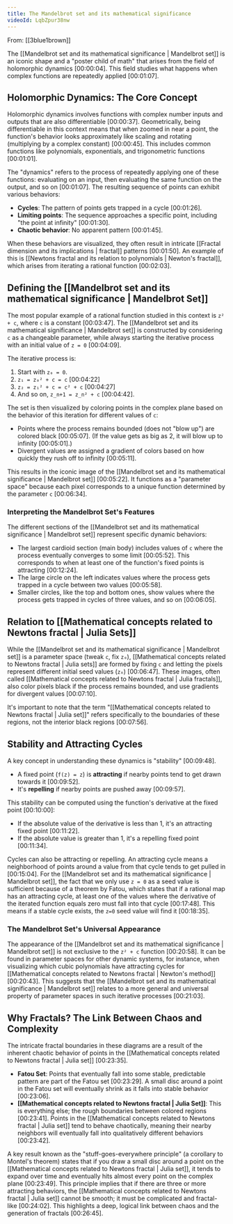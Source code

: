 ```yaml
---
title: The Mandelbrot set and its mathematical significance
videoId: LqbZpur38nw
---
```


From: [[3blue1brown]] <br/> 

The [[Mandelbrot set and its mathematical significance | Mandelbrot set]] is an iconic shape and a "poster child of math" that arises from the field of holomorphic dynamics <a class="yt-timestamp" data-t="00:00:04">[00:00:04]</a>. This field studies what happens when complex functions are repeatedly applied <a class="yt-timestamp" data-t="00:01:07">[00:01:07]</a>.

## Holomorphic Dynamics: The Core Concept

Holomorphic dynamics involves functions with complex number inputs and outputs that are also differentiable <a class="yt-timestamp" data-t="00:00:37">[00:00:37]</a>. Geometrically, being differentiable in this context means that when zoomed in near a point, the function's behavior looks approximately like scaling and rotating (multiplying by a complex constant) <a class="yt-timestamp" data-t="00:00:45">[00:00:45]</a>. This includes common functions like polynomials, exponentials, and trigonometric functions <a class="yt-timestamp" data-t="00:01:01">[00:01:01]</a>.

The "dynamics" refers to the process of repeatedly applying one of these functions: evaluating on an input, then evaluating the same function on the output, and so on <a class="yt-timestamp" data-t="00:01:07">[00:01:07]</a>. The resulting sequence of points can exhibit various behaviors:
*   **Cycles**: The pattern of points gets trapped in a cycle <a class="yt-timestamp" data-t="00:01:26">[00:01:26]</a>.
*   **Limiting points**: The sequence approaches a specific point, including "the point at infinity" <a class="yt-timestamp" data-t="00:01:30">[00:01:30]</a>.
*   **Chaotic behavior**: No apparent pattern <a class="yt-timestamp" data-t="00:01:45">[00:01:45]</a>.

When these behaviors are visualized, they often result in intricate [[Fractal dimension and its implications | fractal]] patterns <a class="yt-timestamp" data-t="00:01:50">[00:01:50]</a>. An example of this is [[Newtons fractal and its relation to polynomials | Newton's fractal]], which arises from iterating a rational function <a class="yt-timestamp" data-t="00:02:03">[00:02:03]</a>.

## Defining the [[Mandelbrot set and its mathematical significance | Mandelbrot Set]]

The most popular example of a rational function studied in this context is `z² + c`, where `c` is a constant <a class="yt-timestamp" data-t="00:03:47">[00:03:47]</a>. The [[Mandelbrot set and its mathematical significance | Mandelbrot set]] is constructed by considering `c` as a changeable parameter, while always starting the iterative process with an initial value of `z = 0` <a class="yt-timestamp" data-t="00:04:09">[00:04:09]</a>.

The iterative process is:
1.  Start with `z₀ = 0`.
2.  `z₁ = z₀² + c = c` <a class="yt-timestamp" data-t="00:04:22">[00:04:22]</a>
3.  `z₂ = z₁² + c = c² + c` <a class="yt-timestamp" data-t="00:04:27">[00:04:27]</a>
4.  And so on, `z_n+1 = z_n² + c` <a class="yt-timestamp" data-t="00:04:42">[00:04:42]</a>.

The set is then visualized by coloring points in the complex plane based on the behavior of this iteration for different values of `c`:
*   Points where the process remains bounded (does not "blow up") are colored black <a class="yt-timestamp" data-t="00:05:07">[00:05:07]</a>. (If the value gets as big as 2, it will blow up to infinity <a class="yt-timestamp" data-t="00:05:01">[00:05:01]</a>.)
*   Divergent values are assigned a gradient of colors based on how quickly they rush off to infinity <a class="yt-timestamp" data-t="00:05:11">[00:05:11]</a>.

This results in the iconic image of the [[Mandelbrot set and its mathematical significance | Mandelbrot set]] <a class="yt-timestamp" data-t="00:05:22">[00:05:22]</a>. It functions as a "parameter space" because each pixel corresponds to a unique function determined by the parameter `c` <a class="yt-timestamp" data-t="00:06:34">[00:06:34]</a>.

### Interpreting the Mandelbrot Set's Features

The different sections of the [[Mandelbrot set and its mathematical significance | Mandelbrot set]] represent specific dynamic behaviors:
*   The largest cardioid section (main body) includes values of `c` where the process eventually converges to some limit <a class="yt-timestamp" data-t="00:05:52">[00:05:52]</a>. This corresponds to when at least one of the function's fixed points is attracting <a class="yt-timestamp" data-t="00:12:24">[00:12:24]</a>.
*   The large circle on the left indicates values where the process gets trapped in a cycle between two values <a class="yt-timestamp" data-t="00:05:58">[00:05:58]</a>.
*   Smaller circles, like the top and bottom ones, show values where the process gets trapped in cycles of three values, and so on <a class="yt-timestamp" data-t="00:06:05">[00:06:05]</a>.

## Relation to [[Mathematical concepts related to Newtons fractal | Julia Sets]]

While the [[Mandelbrot set and its mathematical significance | Mandelbrot set]] is a parameter space (tweak `c`, fix `z₀`), [[Mathematical concepts related to Newtons fractal | Julia sets]] are formed by fixing `c` and letting the pixels represent different initial seed values (`z₀`) <a class="yt-timestamp" data-t="00:06:47">[00:06:47]</a>. These images, often called [[Mathematical concepts related to Newtons fractal | Julia fractals]], also color pixels black if the process remains bounded, and use gradients for divergent values <a class="yt-timestamp" data-t="00:07:10">[00:07:10]</a>.

It's important to note that the term "[[Mathematical concepts related to Newtons fractal | Julia set]]" refers specifically to the boundaries of these regions, not the interior black regions <a class="yt-timestamp" data-t="00:07:56">[00:07:56]</a>.

## Stability and Attracting Cycles

A key concept in understanding these dynamics is "stability" <a class="yt-timestamp" data-t="00:09:48">[00:09:48]</a>.
*   A fixed point (`f(z) = z`) is **attracting** if nearby points tend to get drawn towards it <a class="yt-timestamp" data-t="00:09:52">[00:09:52]</a>.
*   It's **repelling** if nearby points are pushed away <a class="yt-timestamp" data-t="00:09:57">[00:09:57]</a>.

This stability can be computed using the function's derivative at the fixed point <a class="yt-timestamp" data-t="00:10:00">[00:10:00]</a>:
*   If the absolute value of the derivative is less than 1, it's an attracting fixed point <a class="yt-timestamp" data-t="00:11:22">[00:11:22]</a>.
*   If the absolute value is greater than 1, it's a repelling fixed point <a class="yt-timestamp" data-t="00:11:34">[00:11:34]</a>.

Cycles can also be attracting or repelling. An attracting cycle means a neighborhood of points around a value from that cycle tends to get pulled in <a class="yt-timestamp" data-t="00:15:04">[00:15:04]</a>. For the [[Mandelbrot set and its mathematical significance | Mandelbrot set]], the fact that we only use `z = 0` as a seed value is sufficient because of a theorem by Fatou, which states that if a rational map has an attracting cycle, at least one of the values where the derivative of the iterated function equals zero must fall into that cycle <a class="yt-timestamp" data-t="00:17:48">[00:17:48]</a>. This means if a stable cycle exists, the `z=0` seed value will find it <a class="yt-timestamp" data-t="00:18:35">[00:18:35]</a>.

### The Mandelbrot Set's Universal Appearance

The appearance of the [[Mandelbrot set and its mathematical significance | Mandelbrot set]] is not exclusive to the `z² + c` function <a class="yt-timestamp" data-t="00:20:58">[00:20:58]</a>. It can be found in parameter spaces for other dynamic systems, for instance, when visualizing which cubic polynomials have attracting cycles for [[Mathematical concepts related to Newtons fractal | Newton's method]] <a class="yt-timestamp" data-t="00:20:43">[00:20:43]</a>. This suggests that the [[Mandelbrot set and its mathematical significance | Mandelbrot set]] relates to a more general and universal property of parameter spaces in such iterative processes <a class="yt-timestamp" data-t="00:21:03">[00:21:03]</a>.

## Why Fractals? The Link Between Chaos and Complexity

The intricate fractal boundaries in these diagrams are a result of the inherent chaotic behavior of points in the [[Mathematical concepts related to Newtons fractal | Julia set]] <a class="yt-timestamp" data-t="00:23:35">[00:23:35]</a>.

*   **Fatou Set**: Points that eventually fall into some stable, predictable pattern are part of the Fatou set <a class="yt-timestamp" data-t="00:23:29">[00:23:29]</a>. A small disc around a point in the Fatou set will eventually shrink as it falls into stable behavior <a class="yt-timestamp" data-t="00:23:06">[00:23:06]</a>.
*   **[[Mathematical concepts related to Newtons fractal | Julia Set]]**: This is everything else; the rough boundaries between colored regions <a class="yt-timestamp" data-t="00:23:41">[00:23:41]</a>. Points in the [[Mathematical concepts related to Newtons fractal | Julia set]] tend to behave chaotically, meaning their nearby neighbors will eventually fall into qualitatively different behaviors <a class="yt-timestamp" data-t="00:23:42">[00:23:42]</a>.

A key result known as the "stuff-goes-everywhere principle" (a corollary to Montel's theorem) states that if you draw a small disc around a point on the [[Mathematical concepts related to Newtons fractal | Julia set]], it tends to expand over time and eventually hits almost every point on the complex plane <a class="yt-timestamp" data-t="00:23:49">[00:23:49]</a>. This principle implies that if there are three or more attracting behaviors, the [[Mathematical concepts related to Newtons fractal | Julia set]] cannot be smooth; it must be complicated and fractal-like <a class="yt-timestamp" data-t="00:24:02">[00:24:02]</a>. This highlights a deep, logical link between chaos and the generation of fractals <a class="yt-timestamp" data-t="00:26:45">[00:26:45]</a>.
